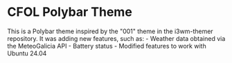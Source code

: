 # CFOL Polybar Theme

This is a Polybar theme inspired by the "001" theme in the i3wm-themer repository. It was adding new features, such as: - Weather data obtained via the MeteoGalicia API - Battery status - Modified features to work with Ubuntu 24.04 
